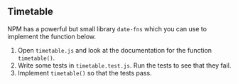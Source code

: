 ## Timetable

NPM has a powerful but small library `date-fns` which you can use to implement the function below.

1. Open `timetable.js` and look at the documentation for the function `timetable()`.
2. Write some tests in `timetable.test.js`. Run the tests to see that they fail.
3. Implement `timetable()` so that the tests pass.
